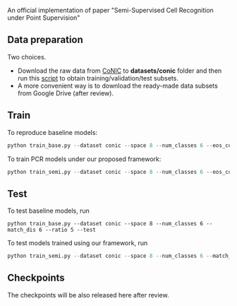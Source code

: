 An official implementation of paper "Semi-Supervised Cell Recognition under Point Supervision"



## Data preparation

Two choices.

- Download the raw data from [CoNIC](https://conic-challenge.grand-challenge.org/) to **datasets/conic** folder and then run this [script](https://github.com/windyzy/SSPCR/blob/main/datasets/conic/prepare_data.py) to obtain training/validation/test subsets. 
- A more convenient way is to download the ready-made data subsets from Google Drive (after review).



## Train

To reproduce baseline models:

```python
python train_base.py --dataset conic --space 8 --num_classes 6 --eos_coef 0.4 --match_dis 6 --output_dir=he_sup_5_base --ratio 5
```

To train PCR models under our proposed framework:

```python
python train_semi.py --dataset conic --space 8 --num_classes 6 --eos_coef 0.4 --match_dis 6 --output_dir=he_sup_5_semi --ratio 5 --enable_semi_sup
```



## Test

To test baseline models, run

```
python train_base.py --dataset conic --space 8 --num_classes 6 --match_dis 6 --ratio 5 --test
```

To test models trained using our framework, run

```python
python train_semi.py --dataset conic --space 8 --num_classes 6 --match_dis 6 --ratio 5 -test
```


## Checkpoints

The checkpoints will be also released here after review.
